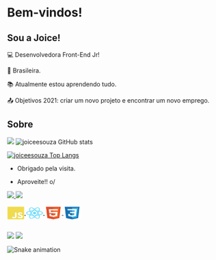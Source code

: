 # Bem-vindos!

 

## Sou a Joice!

 

:computer: Desenvolvedora Front-End Jr!

:house_with_garden: Brasileira.

:books: Atualmente estou aprendendo tudo.

:outbox_tray: Objetivos 2021: criar um novo projeto e encontrar um novo emprego.

 

## Sobre


  <a href="https://www.linkedin.com/in/joicesouza-/" target="_blank"><img src="https://img.shields.io/badge/-LinkedIn-%230077B5?style=for-the-badge&logo=linkedin&logoColor=white" target="_blank"></a> 
![joiceesouza GitHub stats](https://github-readme-stats.vercel.app/api?username=joiceesouza&count_private=true&theme=prussian&show_icons=true)

[![joiceesouza Top Langs](https://github-readme-stats.vercel.app/api/top-langs/?username=joiceesouza&theme=prussian&count_private=true)](https://github.com/joiceesouza/github-readme-stats)



- Obrigado pela visita.

- Aproveite!! o/







 <div>
  <a href="https://github.com/joiceesouza">
  <img height="180em" src="https://github-readme-stats.vercel.app/api?username=joiceesouza&show_icons=true&theme=tokyonight&include_all_commits=true&count_private=true"/>
  <img height="180em" src="https://github-readme-stats.vercel.app/api/top-langs/?username=joiceesouza&layout=compact&langs_count=7&theme=tokyonight"/>
</div>
  <div style="display: inline_block"><br>
  <img align="center" alt="Rafa-Js" height="30" width="40" src="https://raw.githubusercontent.com/devicons/devicon/master/icons/javascript/javascript-plain.svg">
  <img align="center" alt="Rafa-React" height="30" width="40" src="https://raw.githubusercontent.com/devicons/devicon/master/icons/react/react-original.svg">
  <img align="center" alt="Rafa-HTML" height="30" width="40" src="https://raw.githubusercontent.com/devicons/devicon/master/icons/html5/html5-original.svg">
  <img align="center" alt="Rafa-CSS" height="30" width="40" src="https://raw.githubusercontent.com/devicons/devicon/master/icons/css3/css3-original.svg">
</div>
  
  ##
  
  
<div> 

  <a href="https://instagram.com/joicee.fernanda" target="_blank"><img src="https://img.shields.io/badge/-Instagram-%23E4405F?style=for-the-badge&logo=instagram&logoColor=white" target="_blank"></a>
  <a href="https://www.linkedin.com/in/joicesouza-/" target="_blank"><img src="https://img.shields.io/badge/-LinkedIn-%230077B5?style=for-the-badge&logo=linkedin&logoColor=white" target="_blank"></a> 
 
  ![Snake animation](https://github.com/joiceesouza/joiceesouza/blob/output/github-contribution-grid-snake.svg)
 
</div>

